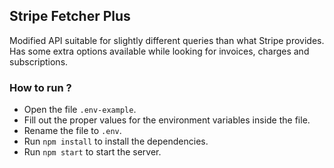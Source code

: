 ## Stripe Fetcher Plus

Modified API suitable for slightly different queries than what Stripe provides.
Has some extra options available while looking for invoices, charges and subscriptions.

### How to run ?

-   Open the file `.env-example`.
-   Fill out the proper values for the environment variables inside the file.
-   Rename the file to `.env`.
-   Run `npm install` to install the dependencies.
-   Run `npm start` to start the server.
